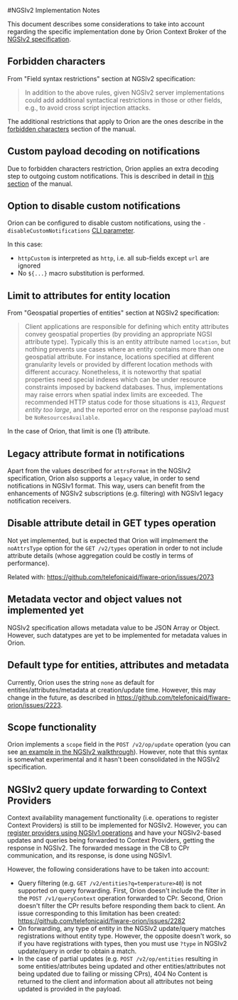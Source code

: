#<a name="top"></a>NGSIv2 Implementation Notes

This document describes some considerations to take into account
regarding the specific implementation done by Orion Context Broker
of the [NGSIv2 specification](http://telefonicaid.github.io/fiware-orion/api/v2/stable/).

## Forbidden characters

From "Field syntax restrictions" section at NGSIv2 specification:

> In addition to the above rules, given NGSIv2 server implementations could add additional
> syntactical restrictions in those or other fields, e.g., to avoid cross script injection attacks.

The additional restrictions that apply to Orion are the ones describe in the
[forbidden characters](forbidden_characters.md) section of the manual.

## Custom payload decoding on notifications

Due to forbidden characters restriction, Orion applies an extra decoding step to outgoing
custom notifications. This is described in detail in [this section](forbidden_characters.md#custom-payload-special-treatment)
of the manual.

## Option to disable custom notifications

Orion can be configured to disable custom notifications, using the `-disableCustomNotifications` [CLI parameter](../admin/cli.md).

In this case:

* `httpCustom` is interpreted as `http`, i.e. all sub-fields except `url` are ignored
* No `${...}` macro substitution is performed.

## Limit to attributes for entity location

From "Geospatial properties of entities" section at NGSIv2 specification:

> Client applications are responsible for defining which entity attributes convey geospatial properties
> (by providing an appropriate NGSI attribute type). Typically this is an entity attribute named `location`,
> but nothing prevents use cases where an entity contains more than one geospatial attribute. For instance,
> locations specified at different granularity levels or provided by different location methods with different
> accuracy. Nonetheless, it is noteworthy that spatial properties need special indexes which can be under resource
> constraints imposed by backend databases. Thus, implementations may raise errors when spatial index limits are
> exceeded. The recommended HTTP status code for those situations is `413`, *Request entity too large*, and the
> reported error on the response payload must be `NoResourcesAvailable`.

In the case of Orion, that limit is one (1) attribute.

## Legacy attribute format in notifications

Apart from the values described for `attrsFormat` in the NGSIv2 specification, Orion also supports a
`legacy` value, in order to send notifications in NGSIv1 format. This way, users can benefit from the
enhancements of NGSIv2 subscriptions (e.g. filtering) with NGSIv1 legacy notification receivers.

## Disable attribute detail in GET types operation

Not yet implemented, but is expected that Orion will implmement the `noAttrsType` option for the
`GET /v2/types` operation in order to not include attribute details (whose aggregation could be
costly in terms of performance).

Related with: https://github.com/telefonicaid/fiware-orion/issues/2073

## Metadata vector and object values not implemented yet

NGSIv2 specification allows metadata value to be JSON Array or Object. However, such datatypes are yet to be
implemented for metadata values in Orion.

## Default type for entities, attributes and metadata

Currently, Orion uses the string `none` as default for entities/attributes/metadata at creation/update time.
However, this may change in the future, as described in https://github.com/telefonicaid/fiware-orion/issues/2223.

## Scope functionality

Orion implements a `scope` field in the `POST /v2/op/update` operation (you can see
[an example in the NGSIv2 walkthrough](walkthrough_apiv2.md#batch-operations)). However, note that this syntax is
somewhat experimental and it hasn't been consolidated in the NGSIv2 specification.

## NGSIv2 query update forwarding to Context Providers

Context availability management functionality (i.e. operations to register Context Providers) is still to be
implemented for NGSIv2. However, you can [register providers using NGSIv1 operations](context_providers.md) 
and have your NGSIv2-based updates and queries being forwarded to Context Providers, getting the response in NGSIv2.
The forwarded message in the CB to CPr communication, and its response, is done using NGSIv1.


However, the following considerations have to be taken into account:

* Query filtering (e.g. `GET /v2/entities?q=temperature>40`) is not supported on query forwarding. First, Orion 
  doesn't include the filter in the `POST /v1/queryContext` operation forwarded to CPr. Second, Orion doesn't filter 
  the CPr results before responding them back to client. An issue corresponding to this limitation has been created:
  https://github.com/telefonicaid/fiware-orion/issues/2282
* On forwarding, any type of entity in the NGSIv2 update/query matches registrations without entity type. However, the 
  opposite doesn't work, so if you have registrations with types, then you must use `?type` in NGSIv2  update/query in
  order to obtain a match.
* In the case of partial updates (e.g. `POST /v2/op/entities` resulting in some entities/attributes being updated and 
  other entities/attributes not being updated due to failing or missing CPrs), 404 No Content is returned to the client and
  information about all attributes not being updated is provided in the payload.
